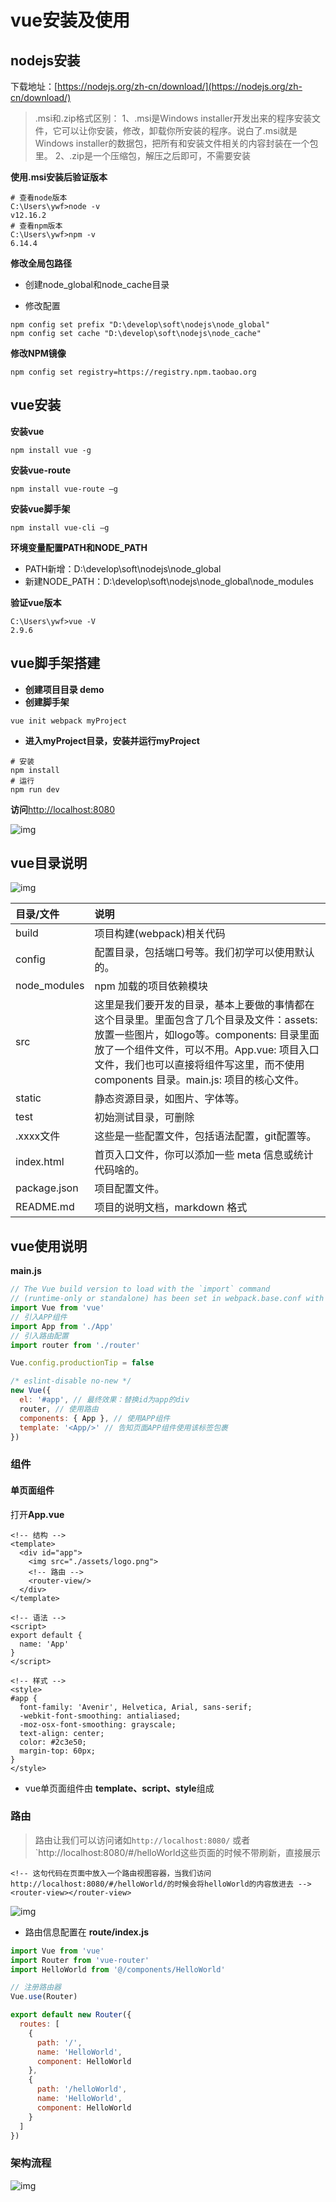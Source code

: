 # vue安装及使用

## nodejs安装

下载地址：[https://nodejs.org/zh-cn/download/](https://nodejs.org/zh-cn/download/)

> .msi和.zip格式区别：
>  1、.msi是Windows installer开发出来的程序安装文件，它可以让你安装，修改，卸载你所安装的程序。说白了.msi就是Windows installer的数据包，把所有和安装文件相关的内容封装在一个包里。
>  2、.zip是一个压缩包，解压之后即可，不需要安装



**使用.msi安装后验证版本**

```shell
# 查看node版本
C:\Users\ywf>node -v
v12.16.2
# 查看npm版本
C:\Users\ywf>npm -v
6.14.4
```

**修改全局包路径**

- 创建node_global和node_cache目录

- 修改配置

```shell
npm config set prefix "D:\develop\soft\nodejs\node_global"
npm config set cache "D:\develop\soft\nodejs\node_cache"
```

**修改NPM镜像**

```shell
npm config set registry=https://registry.npm.taobao.org
```



## vue安装

**安装vue**

```shell
npm install vue -g
```

**安装vue-route**

```shell
npm install vue-route –g
```

**安装vue脚手架**

```shell
npm install vue-cli –g
```

**环境变量配置PATH和NODE_PATH**

- PATH新增：D:\develop\soft\nodejs\node_global
- 新建NODE_PATH：D:\develop\soft\nodejs\node_global\node_modules

**验证vue版本**

```shell
C:\Users\ywf>vue -V
2.9.6
```



## vue脚手架搭建

- **创建项目目录 demo**
- **创建脚手架**

```shell
vue init webpack myProject
```

- **进入myProject目录，安装并运行myProject**

```shell
# 安装
npm install
# 运行
npm run dev
```

**访问**[http://localhost:8080](http://localhost:8080)

![img](img/vue1.png)



## vue目录说明

![img](img/vue2.png)



| 目录/文件    | 说明                                                         |
| :----------- | :----------------------------------------------------------- |
| build        | 项目构建(webpack)相关代码                                    |
| config       | 配置目录，包括端口号等。我们初学可以使用默认的。             |
| node_modules | npm 加载的项目依赖模块                                       |
| src          | 这里是我们要开发的目录，基本上要做的事情都在这个目录里。里面包含了几个目录及文件：assets: 放置一些图片，如logo等。components: 目录里面放了一个组件文件，可以不用。App.vue: 项目入口文件，我们也可以直接将组件写这里，而不使用 components 目录。main.js: 项目的核心文件。 |
| static       | 静态资源目录，如图片、字体等。                               |
| test         | 初始测试目录，可删除                                         |
| .xxxx文件    | 这些是一些配置文件，包括语法配置，git配置等。                |
| index.html   | 首页入口文件，你可以添加一些 meta 信息或统计代码啥的。       |
| package.json | 项目配置文件。                                               |
| README.md    | 项目的说明文档，markdown 格式                                |



## vue使用说明

**main.js**

```js
// The Vue build version to load with the `import` command
// (runtime-only or standalone) has been set in webpack.base.conf with an alias.
import Vue from 'vue'
// 引入APP组件
import App from './App'
// 引入路由配置
import router from './router'

Vue.config.productionTip = false

/* eslint-disable no-new */
new Vue({
  el: '#app', // 最终效果：替换id为app的div
  router, // 使用路由
  components: { App }, // 使用APP组件
  template: '<App/>' // 告知页面APP组件使用该标签包裹
})
```



### 组件

#### 单页面组件

打开**App.vue**

```vue
<!-- 结构 -->
<template>
  <div id="app">
    <img src="./assets/logo.png">
    <!-- 路由 -->
    <router-view/>
  </div>
</template>

<!-- 语法 -->
<script>
export default {
  name: 'App'
}
</script>

<!-- 样式 -->
<style>
#app {
  font-family: 'Avenir', Helvetica, Arial, sans-serif;
  -webkit-font-smoothing: antialiased;
  -moz-osx-font-smoothing: grayscale;
  text-align: center;
  color: #2c3e50;
  margin-top: 60px;
}
</style>
```

- vue单页面组件由 **template、script、style**组成



### 路由

> 路由让我们可以访问诸如`http://localhost:8080/` 或者 `http://localhost:8080/#/helloWorld这些页面的时候不带刷新，直接展示

```vue
<!-- 这句代码在页面中放入一个路由视图容器，当我们访问http://localhost:8080/#/helloWorld/的时候会将helloWorld的内容放进去 -->
<router-view></router-view>
```

![img](img/vue3.png)

- 路由信息配置在 **route/index.js**

```js
import Vue from 'vue'
import Router from 'vue-router'
import HelloWorld from '@/components/HelloWorld'

// 注册路由器
Vue.use(Router)

export default new Router({
  routes: [
    {
      path: '/',
      name: 'HelloWorld',
      component: HelloWorld
    },
    {
      path: '/helloWorld',
      name: 'HelloWorld',
      component: HelloWorld
    }
  ]
})
```



### 架构流程

![img](img/vue0.png)